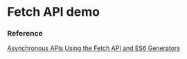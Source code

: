# Fetch API demo

### Reference
[Asynchronous APIs Using the Fetch API and ES6 Generators](http://www.sitepoint.com/asynchronous-apis-using-fetch-api-es6-generators/)
